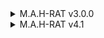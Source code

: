 <details>
  <summary>M.A.H-RAT v3.0.0</summary>
  <img src="https://github.com/user-attachments/assets/3b4305aa-b0b4-42be-9db0-5e65ac9ed63e" alt="1" />
</details>

<details>
  <summary>M.A.H-RAT v4.1</summary>
  <img src="https://github.com/user-attachments/assets/59d26e28-a2ee-4ba9-909a-105fd5445850" alt="1" />
</details>
